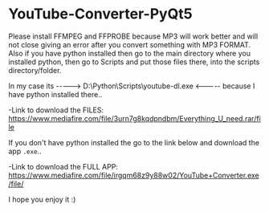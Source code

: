 # YouTube-Converter-PyQt5

Please install FFMPEG and FFPROBE because MP3 will work better and will not close giving an error after you convert something with MP3 FORMAT.
Also if you have python installed then go to the main directory where you installed python, then go to Scripts and put those files there, into the scripts directory/folder.

In my case its ----->  D:\Python\Scripts\youtube-dl.exe <-----  because I have python installed there.. 

-Link to download the FILES: https://www.mediafire.com/file/3urn7g8kqdpndbm/Everything_U_need.rar/file

If you don't have python installed the go to the link below and download the app `.exe`..

-Link to download the FULL APP: https://www.mediafire.com/file/irgqm68z9y88w02/YouTube+Converter.exe/file/

I hope you enjoy it :)
